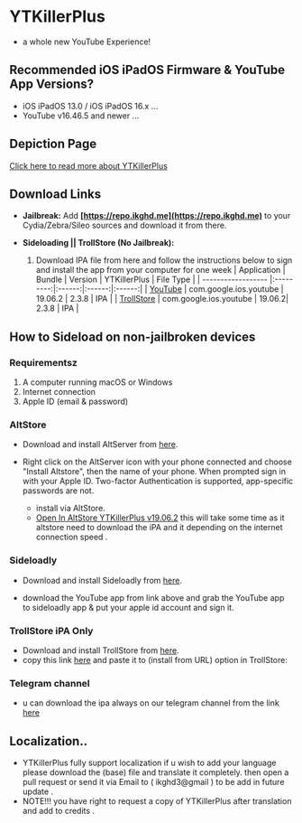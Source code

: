 # YTKillerPlus
* a whole new YouTube Experience!

## Recommended iOS iPadOS Firmware & YouTube App Versions?
* iOS iPadOS 13.0 / iOS iPadOS 16.x ...
* YouTube v16.46.5 and newer ...


## Depiction Page
[Click here to read more about YTKillerPlus](https://repo.ikghd.me/depictions/?p=me.ikghd.ytkplus)

## Download Links

* **Jailbreak:** Add __[https://repo.ikghd.me](https://repo.ikghd.me)__ to your Cydia/Zebra/Sileo sources and download it from there.
* **Sideloading || TrollStore (No Jailbreak):**

    1. Download IPA file from here and follow the instructions below to sign and install the app from your computer for one week
        | Application | Bundle | Version | YTKillerPlus | File Type |
        | ------------------ |:---------:|:------:|:------:|:------:|
        | [YouTube](https://ikghd.site/ipa/YouTube_19.06.2_YTKillerPlus_2.3.8.ipa) | com.google.ios.youtube | 19.06.2 | 2.3.8 | IPA |
        | [TrollStore](https://ikghd.site/ipa/YouTube_19.06.2_YTKillerPlus_2.3.8_TrollStore.ipa) | com.google.ios.youtube | 19.06.2| 2.3.8 | IPA |


## How to Sideload on non-jailbroken devices
### Requirementsz
1. A computer running macOS or Windows
2. Internet connection
3. Apple ID (email & password)


### AltStore
* Download and install AltServer from [here](https://altstore.io).

* Right click on the AltServer icon with your phone connected and choose "Install Altstore", then the name of your phone. When prompted sign in with your Apple ID. Two-factor Authentication is supported, app-specific passwords are not.

    * install via AltStore.
    * [Open In AltStore YTKillerPlus v19.06.2](https://tinyurl.com/) this will take some time as it altstore need to download the iPA and it depending on the internet connection speed .



### Sideloadly
* Download and install Sideloadly from [here](https://sideloadly.io).

* download the YouTube app from link above and grab the YouTube app to sideloadly app & put your apple id account and sign it.


### TrollStore iPA Only
* Download and install TrollStore from [here](https://github.com/opa334/TrollStore).
* copy this link [here](https://ikghd.site/ipa/YouTube_19.06.2_YTKillerPlus_2.3.8_TrollStore.ipa) and paste it to (install from URL) option in TrollStore:


### Telegram channel
* u can download the ipa always on our telegram channel from the link [here](https://t.me/ikghdiPA)


## Localization..
* YTKillerPlus fully support localization if u wish to add your language please download the (base) file and translate it completely. then open a pull request or send it via Email to ( ikghd3@gmail ) to be add in future update .
* NOTE!!! you have right to request a copy of YTKillerPlus after translation and add to credits .
